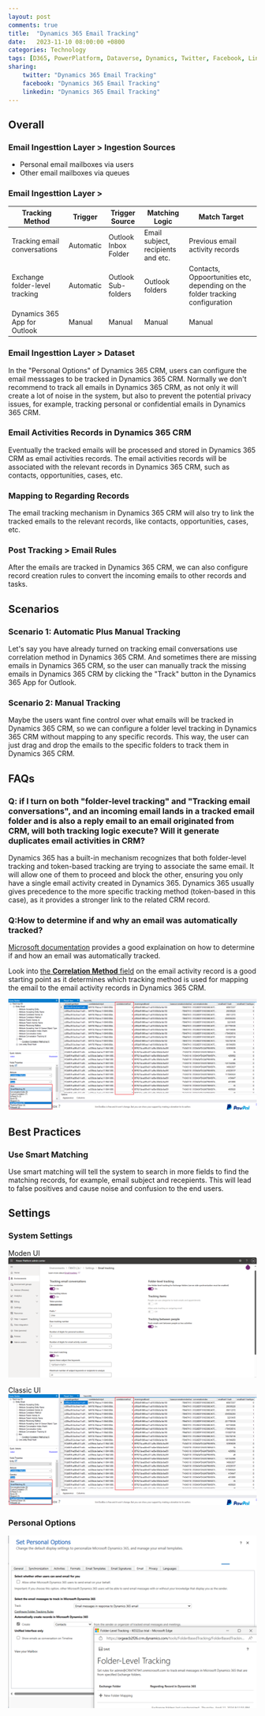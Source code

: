 ```yaml
---
layout: post
comments: true
title:  "Dynamics 365 Email Tracking"
date:   2023-11-10 08:00:00 +0800
categories: Technology
tags: [D365, PowerPlatform, Dataverse, Dynamics, Twitter, Facebook, LinkedIn]
sharing:
    twitter: "Dynamics 365 Email Tracking"
    facebook: "Dynamics 365 Email Tracking"
    linkedin: "Dynamics 365 Email Tracking"
---
```


## Overall

### Email Ingesttion Layer > Ingestion Sources
- Personal email mailboxes via users
- Other email mailboxes via queues

### Email Ingesttion Layer > 

| Tracking Method | Trigger | Trigger Source | Matching Logic | Match Target |
| ----------------- | ----------------- | ----------------- | ----------------- | ----------------- |
| Tracking email conversations | Automatic | Outlook Inbox Folder | Email subject, recipients and etc. | Previous email activity records |
| Exchange folder-level tracking | Automatic | Outlook Sub-folders | Outlook folders | Contacts, Oppoortunities etc, depending on the folder tracking configuration |
| Dynamics 365 App for Outlook | Manual | Manual | Manual | Manual |

### Email Ingesttion Layer > Dataset
In the "Personal Options" of Dynamics 365 CRM, users can configure the email messsages to be tracked in Dynamics 365 CRM. Normally we don't recommend to track all emails in Dynamics 365 CRM, as not only it will create a lot of noise in the system, but also to prevent the potential privacy issues, for example, tracking personal or confidential emails in Dynamics 365 CRM.

### Email Activities Records in Dynamics 365 CRM
Eventually the tracked emails will be processed and stored in Dynamics 365 CRM as email activities records. The email activities records will be associated with the relevant records in Dynamics 365 CRM, such as contacts, opportunities, cases, etc.

### Mapping to Regarding Records
The email tracking mechanism in Dynamics 365 CRM will also try to link the tracked emails to the relevant records, like contacts, opportunities, cases, etc.

### Post Tracking > Email Rules
After the emails are tracked in Dynamics 365 CRM, we can also configure record creation rules to convert the incoming emails to other records and tasks.

## Scenarios
### Scenario 1: Automatic Plus Manual Tracking
Let's say you have already turned on tracking email conversations use correlation method in Dynamics 365 CRM. And sometimes there are missing emails in Dynamics 365 CRM, so the user can manually track the missing emails in Dynamics 365 CRM by clicking the "Track" button in the Dynamics 365 App for Outlook.

### Scenario 2: Manual Tracking
Maybe the users want fine control over what emails will be tracked in Dynamics 365 CRM, so we can configure a folder level tracking in Dynamics 365 CRM without mapping to any specific records. This way, the user can just drag and drop the emails to the specific folders to track them in Dynamics 365 CRM.

## FAQs
### Q: if I turn on both "folder-level tracking" and "Tracking email conversations", and an incoming email lands in a tracked email folder and is also a reply email to an email originated from CRM, will both tracking logic execute? Will it generate duplicates email activities in CRM?

Dynamics 365 has a built-in mechanism recognizes that both folder-level tracking and token-based tracking are trying to associate the same email.  It will allow one of them to proceed and block the other, ensuring you only have a single email activity created in Dynamics 365. Dynamics 365 usually gives precedence to the more specific tracking method (token-based in this case), as it provides a stronger link to the related CRM record.

### Q:How to determine if and why an email was automatically tracked?
[Microsoft documentation](https://learn.microsoft.com/en-us/power-platform/admin/email-message-filtering-correlation#how-to-determine-if-and-why-an-email-was-automatically-tracked) provides a good explaination on how to determine if and how an email was automatically tracked.

Look into [the **Correlation Method** field](https://learn.microsoft.com/en-us/power-apps/developer/data-platform/webapi/reference/email?view=dataverse-latest#properties) on the email activity record is a good starting point as it determines which tracking method is used for mapping the email to the email activity records in Dynamics 365 CRM.

![image](../images/2023-11-10-d365-email-tracking/email-tracking-correlation-method.png)

## Best Practices
### Use Smart Matching
Use smart matching will tell the system to search in more fields to find the matching records, for example, email subject and recepients. This will lead to false positives and cause noise and confusion to the end users.

## Settings
### System Settings
Moden UI
![image](../images/2023-11-10-d365-email-tracking/email-tracking-system-settings-new-ui.png)

Classic UI
![image](../images/2023-11-10-d365-email-tracking/email-tracking-correlation-method.png)

### Personal Options
![image](../images/2023-11-10-d365-email-tracking/email-tracking-personal-options.png)
